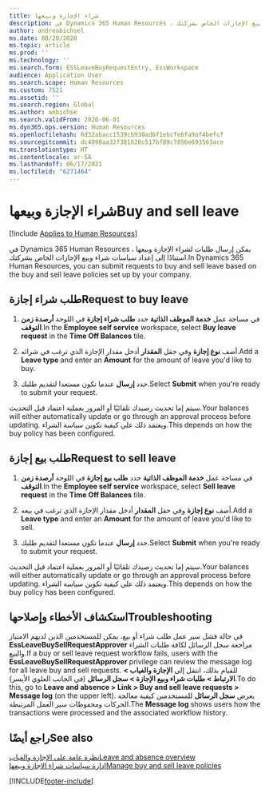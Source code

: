 ```yaml
---
title: شراء الإجازة وبيعها
description: في Dynamics 365 Human Resources ، يمكن إرسال طلبات لشراء الإجازة وبيعها استنادًا إلى إعداد سياسات شراء وبيع الإجازات الخاص بشركتك.
author: andreabichsel
ms.date: 08/20/2020
ms.topic: article
ms.prod: ''
ms.technology: ''
ms.search.form: ESSLeaveBuyRequestEntry, EssWorkspace
audience: Application User
ms.search.scope: Human Resources
ms.custom: 7521
ms.assetid: ''
ms.search.region: Global
ms.author: anbichse
ms.search.validFrom: 2020-06-01
ms.dyn365.ops.version: Human Resources
ms.openlocfilehash: 6d32abacc1539cb930ad6f1ebcfe6fa9af4befcf
ms.sourcegitcommit: dc4898aa32f381620c517bf89c7856e693563ace
ms.translationtype: HT
ms.contentlocale: ar-SA
ms.lasthandoff: 06/17/2021
ms.locfileid: "6271464"
---
```

# <a name="buy-and-sell-leave"></a><span data-ttu-id="77bdf-103">شراء الإجازة وبيعها</span><span class="sxs-lookup"><span data-stu-id="77bdf-103">Buy and sell leave</span></span>

[!include [Applies to Human Resources](../includes/applies-to-hr.md)]

<span data-ttu-id="77bdf-104">في Dynamics 365 Human Resources ، يمكن إرسال طلبات لشراء الإجازة وبيعها استنادًا إلى إعداد سياسات شراء وبيع الإجازات الخاص بشركتك.</span><span class="sxs-lookup"><span data-stu-id="77bdf-104">In Dynamics 365 Human Resources, you can submit requests to buy and sell leave based on the buy and sell leave policies set up by your company.</span></span>  

## <a name="request-to-buy-leave"></a><span data-ttu-id="77bdf-105">طلب شراء إجازة</span><span class="sxs-lookup"><span data-stu-id="77bdf-105">Request to buy leave</span></span>

1. <span data-ttu-id="77bdf-106">في مساحة عمل **خدمة الموظف الذاتية** حدد **طلب شراء إجازة** في اللوحة **أرصدة زمن التوقف**.</span><span class="sxs-lookup"><span data-stu-id="77bdf-106">In the **Employee self service** workspace, select **Buy leave request** in the **Time Off Balances** tile.</span></span> 

2. <span data-ttu-id="77bdf-107">أضف **نوع إجازة** وفي حقل **المقدار** أدخل مقدار الإجازة الذي ترغب في شرائه.</span><span class="sxs-lookup"><span data-stu-id="77bdf-107">Add a **Leave type** and enter an **Amount** for the amount of leave you'd like to buy.</span></span> 

3. <span data-ttu-id="77bdf-108">حدد **إرسال** عندما تكون مستعدا لتقديم طلبك.</span><span class="sxs-lookup"><span data-stu-id="77bdf-108">Select **Submit** when you're ready to submit your request.</span></span> 

<span data-ttu-id="77bdf-109">سيتم إما تحديث رصيدك تلقائيًا أو المرور بعملية اعتماد قبل التحديث.</span><span class="sxs-lookup"><span data-stu-id="77bdf-109">Your balances will either automatically update or go through an approval process before updating.</span></span> <span data-ttu-id="77bdf-110">ويعتمد ذلك علي كيفية تكوين سياسة الشراء.</span><span class="sxs-lookup"><span data-stu-id="77bdf-110">This depends on how the buy policy has been configured.</span></span>

## <a name="request-to-sell-leave"></a><span data-ttu-id="77bdf-111">طلب بيع إجازة</span><span class="sxs-lookup"><span data-stu-id="77bdf-111">Request to sell leave</span></span>

1. <span data-ttu-id="77bdf-112">في مساحة عمل **خدمة الموظف الذاتية** حدد **طلب بيع إجازة** في اللوحة **أرصدة زمن التوقف**.</span><span class="sxs-lookup"><span data-stu-id="77bdf-112">In the **Employee self service** workspace, select **Sell leave request** in the **Time Off Balances** tile.</span></span> 

2. <span data-ttu-id="77bdf-113">أضف **نوع إجازة** وفي حقل **المقدار** أدخل مقدار الإجازة الذي ترغب في بيعه.</span><span class="sxs-lookup"><span data-stu-id="77bdf-113">Add a **Leave type** and enter an **Amount** for the amount of leave you'd like to sell.</span></span> 

3. <span data-ttu-id="77bdf-114">حدد **إرسال** عندما تكون مستعدا لتقديم طلبك.</span><span class="sxs-lookup"><span data-stu-id="77bdf-114">Select **Submit** when you're ready to submit your request.</span></span>

<span data-ttu-id="77bdf-115">سيتم إما تحديث رصيدك تلقائيًا أو المرور بعملية اعتماد قبل التحديث.</span><span class="sxs-lookup"><span data-stu-id="77bdf-115">Your balances will either automatically update or go through an approval process before updating.</span></span> <span data-ttu-id="77bdf-116">ويعتمد ذلك علي كيفية تكوين سياسة الشراء.</span><span class="sxs-lookup"><span data-stu-id="77bdf-116">This depends on how the buy policy has been configured.</span></span>


## <a name="troubleshooting"></a><span data-ttu-id="77bdf-117">استكشاف الأخطاء وإصلاحها</span><span class="sxs-lookup"><span data-stu-id="77bdf-117">Troubleshooting</span></span> 

<span data-ttu-id="77bdf-118">في حالة فشل سير عمل طلب شراء أو بيع، يمكن للمستخدمين الذين لديهم الامتياز **EssLeaveBuySellRequestApprover** مراجعة سجل الرسائل لكافة طلبات الشراء والبيع.</span><span class="sxs-lookup"><span data-stu-id="77bdf-118">If a buy or sell leave request workflow fails, users with the **EssLeaveBuySellRequestApprover** privilege can review the message log for all leave buy and sell requests.</span></span> <span data-ttu-id="77bdf-119">للقيام بذلك، انتقل إلى **الإجازة والغياب > الارتباط > طلبات شراء وبيع الإجازة > سجل الرسائل** (في الجانب العلوي الأيسر).</span><span class="sxs-lookup"><span data-stu-id="77bdf-119">To do this, go to **Leave and absence > Link > Buy and sell leave requests > Message log** (on the upper left).</span></span> <span data-ttu-id="77bdf-120">يعرض **سجل الرسائل** للمستخدمين كيفية معالجة الحركات ومحفوظات سير العمل المرتبطة.</span><span class="sxs-lookup"><span data-stu-id="77bdf-120">The **Message log** shows users how the transactions were processed and the associated workflow history.</span></span>


## <a name="see-also"></a><span data-ttu-id="77bdf-121">راجع أيضًا</span><span class="sxs-lookup"><span data-stu-id="77bdf-121">See also</span></span>

[<span data-ttu-id="77bdf-122">نظرة عامة على الإجازة والغياب</span><span class="sxs-lookup"><span data-stu-id="77bdf-122">Leave and absence overview</span></span>](hr-leave-and-absence-overview.md)</br>
[<span data-ttu-id="77bdf-123">إدارة سياسات شراء الإجازة وبيعها</span><span class="sxs-lookup"><span data-stu-id="77bdf-123">Manage buy and sell leave policies</span></span>](hr-leave-and-absence-manage-buy-and-sell-leave-policies.md)


[!INCLUDE[footer-include](../includes/footer-banner.md)]
